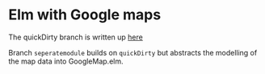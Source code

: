 # Elm with Google maps

The quickDirty branch is written up [here](http://simonh1000.github.io/web/2015/10/09/elm-architecture-ports/)

Branch `seperatemodule` builds on `quickDirty` but abstracts the modelling of the map data into GoogleMap.elm.
